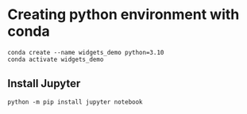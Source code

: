 # Creating python environment with conda

```
conda create --name widgets_demo python=3.10
conda activate widgets_demo
```

## Install Jupyter

```
python -m pip install jupyter notebook
```
